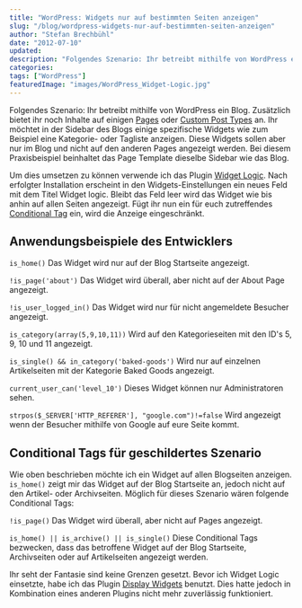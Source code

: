 ```yaml
---
title: "WordPress: Widgets nur auf bestimmten Seiten anzeigen"
slug: "/blog/wordpress-widgets-nur-auf-bestimmten-seiten-anzeigen"
author: "Stefan Brechbühl"
date: "2012-07-10"
updated:
description: "Folgendes Szenario: Ihr betreibt mithilfe von WordPress ein Blog. Zusätzlich bietet ihr noch Inhalte auf einigen Pages oder Custom Post Types an. Ihr möchtet in der Sidebar des Blogs einige spezifische Widgets wie zum Beispiel eine Kategorie- oder Tagliste anzeigen. Diese Widgets sollen aber nur im Blog und nicht auf den anderen Pages angezeigt werden."
categories:
tags: ["WordPress"]
featuredImage: "images/WordPress_Widget-Logic.jpg"
---
```

Folgendes Szenario: Ihr betreibt mithilfe von WordPress ein Blog. Zusätzlich bietet ihr noch Inhalte auf einigen [Pages](http://codex.wordpress.org/Post_Types#Page "Was sind Pages") oder [Custom Post Types](http://codex.wordpress.org/Post_Types#Custom_Types "Was sind Custom Post Types") an. Ihr möchtet in der Sidebar des Blogs einige spezifische Widgets wie zum Beispiel eine Kategorie- oder Tagliste anzeigen. Diese Widgets sollen aber nur im Blog und nicht auf den anderen Pages angezeigt werden. Bei diesem Praxisbeispiel beinhaltet das Page Template dieselbe Sidebar wie das Blog.

Um dies umsetzen zu können verwende ich das Plugin [Widget Logic](http://wordpress.org/plugins/widget-logic/ "Widget Logic auf wordpress.org"). Nach erfolgter Installation erscheint in den Widgets-Einstellungen ein neues Feld mit dem Titel Widget logic. Bleibt das Feld leer wird das Widget wie bis anhin auf allen Seiten angezeigt. Fügt ihr nun ein für euch zutreffendes [Conditional Tag](http://codex.wordpress.org/Conditional_Tags "Conditional Tags auf wordpress.org") ein, wird die Anzeige eingeschränkt.

## Anwendungsbeispiele des Entwicklers

`is_home()` Das Widget wird nur auf der Blog Startseite angezeigt.

`!is_page('about')` Das Widget wird überall, aber nicht auf der About Page angezeigt.

`!is_user_logged_in()` Das Widget wird nur für nicht angemeldete Besucher angezeigt.

`is_category(array(5,9,10,11))` Wird auf den Kategorieseiten mit den ID's 5, 9, 10 und 11 angezeigt.

`is_single() && in_category('baked-goods')` Wird nur auf einzelnen Artikelseiten mit der Kategorie Baked Goods angezeigt.

`current_user_can('level_10')` Dieses Widget können nur Administratoren sehen.

`strpos($_SERVER['HTTP_REFERER'], "google.com")!=false` Wird angezeigt wenn der Besucher mithilfe von Google auf eure Seite kommt.

## Conditional Tags für geschildertes Szenario

Wie oben beschrieben möchte ich ein Widget auf allen Blogseiten anzeigen. `is_home()` zeigt mir das Widget auf der Blog Startseite an, jedoch nicht auf den Artikel- oder Archivseiten. Möglich für dieses Szenario wären folgende Conditional Tags:

`!is_page()` Das Widget wird überall, aber nicht auf Pages angezeigt.

`is_home() || is_archive() || is_single()` Diese Conditional Tags bezwecken, dass das betroffene Widget auf der Blog Startseite, Archivseiten oder auf Artikelseiten angezeigt werden.

Ihr seht der Fantasie sind keine Grenzen gesetzt. Bevor ich Widget Logic einsetzte, habe ich das Plugin [Display Widgets](http://wordpress.org/plugins/display-widgets/ "Display Widgets auf wordpress.org") benutzt. Dies hatte jedoch in Kombination eines anderen Plugins nicht mehr zuverlässig funktioniert.
